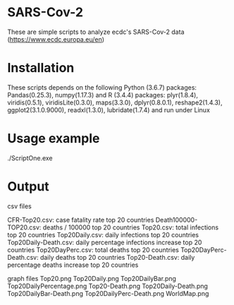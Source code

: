# SARS-Cov-2


These are simple scripts to analyze ecdc's SARS-Cov-2 data (https://www.ecdc.europa.eu/en)

# Installation

These scripts depends on the following Python (3.6.7) packages: Pandas(0.25.3), numpy(1.17.3) and R (3.4.4) packages: plyr(1.8.4), viridis(0.5.1), viridisLite(0.3.0), maps(3.3.0), dplyr(0.8.0.1), reshape2(1.4.3), ggplot2(3.1.0.9000), readxl(1.3.0), lubridate(1.7.4) and run under Linux

# Usage example

./ScriptOne.exe

# Output
csv files

CFR-Top20.csv: case fatality rate top 20 countries
Death100000-TOP20.csv:  deaths / 100000 top 20 countries
Top20.csv: total infections top 20 countries
Top20Daily.csv: daily infections top 20 countries
Top20Daily-Death.csv: daily percentage infections increase top 20 countries
Top20DayPerc.csv: total deaths top 20 countries
Top20DayPerc-Death.csv: daily deaths top 20 countries
Top20-Death.csv: daily percentage deaths increase top 20 countries

graph files
Top20.png
Top20Daily.png
Top20DailyBar.png
Top20DailyPercentage.png
Top20-Death.png
Top20Daily-Death.png
Top20DailyBar-Death.png
Top20DailyPerc-Death.png
WorldMap.png
